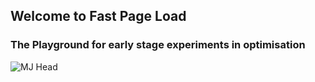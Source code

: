 ## Welcome to Fast Page Load

### The Playground for early stage experiments in optimisation

![MJ Head](http://www.fastpageload.online/MJ_head.png)


